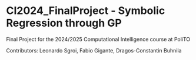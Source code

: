 # CI2024_FinalProject - Symbolic Regression through GP
Final Project for the 2024/2025 Computational Intelligence course at PoliTO

Contributors: Leonardo Sgroi, Fabio Gigante, Dragos-Constantin Buhnila

